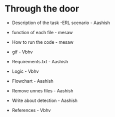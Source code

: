# Through the door

- Description of the task -ERL scenario - Aashish

- function of each file - mesaw

- How to run the code - mesaw

- gif - Vbhv

- Requirements.txt - Aashish

- Logic - Vbhv

- Flowchart - Aashish

- Remove unnes files - Aashish

- Write about detection - Aashish

- References - Vbhv
